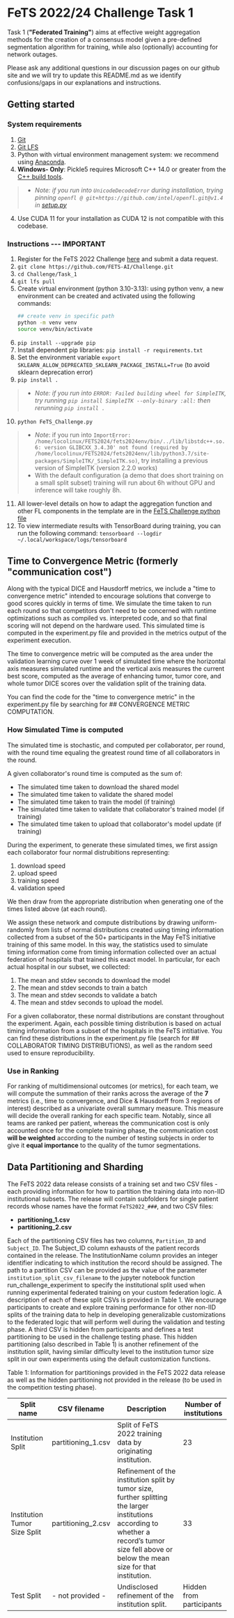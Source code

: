# FeTS 2022/24 Challenge Task 1
Task 1 (**"Federated Training"**) aims at effective weight aggregation methods for the creation of a consensus model given a pre-defined segmentation algorithm for training, while also (optionally) accounting for network outages.

Please ask any additional questions in our discussion pages on our github site and we will try to update this README.md as we identify confusions/gaps in our explanations and instructions.

## Getting started

### System requirements

1. [Git](https://git-scm.com/downloads)
2. [Git LFS](https://github.com/git-lfs/git-lfs#downloading)
2. Python with virtual environment management system: we recommend using [Anaconda](https://www.anaconda.com/products/individual).
3. **Windows- Only**: Pickle5 requires Microsoft C++ 14.0 or greater from the [C++ build tools](https://visualstudio.microsoft.com/visual-cpp-build-tools/).
> * _Note: if you run into ```UnicodeDecodeError``` during installation, trying pinning ```openfl @ git+https://github.com/intel/openfl.git@v1.4``` in [setup.py](https://github.com/FeTS-AI/Challenge/blob/main/Task_1/setup.py#L31)_
4. Use CUDA 11 for your installation as CUDA 12 is not compatible with this codebase.

### Instructions --- IMPORTANT

1. Register for the FeTS 2022 Challenge [here](https://www.synapse.org/Synapse:syn54079892/wiki/626845) and submit a data request.
2. ```git clone https://github.com/FETS-AI/Challenge.git```
3. ```cd Challenge/Task_1```
4. ```git lfs pull```
5. Create virtual environment (python 3.10-3.13): using python venv, a new environment can be created and activated using the following commands:
    ```sh
    ## create venv in specific path
    python -m venv venv
    source venv/bin/activate
    ```
6. ```pip install --upgrade pip```
7. Install dependent pip libraries:
   ```pip install -r requirements.txt```
9. Set the environment variable `export SKLEARN_ALLOW_DEPRECATED_SKLEARN_PACKAGE_INSTALL=True` (to avoid sklearn deprecation error)
10. ```pip install .``` 
> * _Note: if you run into ```ERROR: Failed building wheel for SimpleITK```, try running ```pip install SimpleITK --only-binary :all:``` then rerunning ```pip install .```_
10. ```python FeTS_Challenge.py```
> * _Note_: if you run into ```ImportError: /home/locolinux/FETS2024/fets2024env/bin/../lib/libstdc++.so.6: version GLIBCXX_3.4.30' not found (required by /home/locolinux/FETS2024/fets2024env/lib/python3.7/site-packages/SimpleITK/_SimpleITK.so)```, try installing a previous version of SimpleITK (version 2.2.0 works)
> * With the default configuration (a demo that does short training on a small split subset) training will run about 6h without GPU and inference will take roughly 8h.
11. All lower-level details on how to adapt the aggregation function and other FL components in the template are in the [FeTS Challenge python file](./FeTS_Challenge.py)
12. To view intermediate results with TensorBoard during training, you can run the following command: ```tensorboard --logdir ~/.local/workspace/logs/tensorboard```

## Time to Convergence Metric (formerly "communication cost")
Along with the typical DICE and Hausdorff metrics, we include a "time to convergence metric" intended to encourage solutions that converge to good scores quickly in terms of time. We simulate the time taken to run each round so that competitors don't need to be concerned with runtime optimizations such as compiled vs. interpreted code, and so that final scoring will not depend on the hardware used. This simulated time is computed in the experiment.py file and provided in the metrics output of the experiment execution.

The time to convergence metric will be computed as the area under the validation learning curve over 1 week of simulated time where the horizontal axis measures simulated runtime and the vertical axis measures the current best score, computed as the average of enhancing tumor, tumor core, and whole tumor DICE scores over the validation split of the training data.

You can find the code for the "time to convergence metric" in the experiment.py file by searching for ## CONVERGENCE METRIC COMPUTATION.

### How Simulated Time is computed
The simulated time is stochastic, and computed per collaborator, per round, with the round time equaling the greatest round time of all collaborators in the round.
 
A given collaborator's round time is computed as the sum of:
- The simulated time taken to download the shared model
- The simulated time taken to validate the shared model
- The simulated time taken to train the model (if training)
- The simulated time taken to validate that collaborator's trained model (if training)
- The simulated time taken to upload that collaborator's model update (if training)
 
During the experiment, to generate these simulated times, we first assign each collaborator four normal distrubitions representing:
1. download speed
2. upload speed
3. training speed
4. validation speed

We then draw from the appropriate distribution when generating one of the times listed above (at each round).

We assign these network and compute distributions by drawing uniform-randomly from lists of normal distributions created using timing information collected from a subset of the 50+ participants in the May FeTS initiative training of this same model. In this way, the statistics used to simulate timing information come from timing information collected over an actual federation of hospitals that trained this exact model. In particular, for each actual hospital in our subset, we collected:
1. The mean and stdev seconds to download the model
2. The mean and stdev seconds to train a batch
3. The mean and stdev seconds to validate a batch
4. The mean and stdev seconds to upload the model.

For a given collaborator, these normal distributions are constant throughout the experiment. Again, each possible timing distribution is based on actual timing information from a subset of the hospitals in the FeTS intitiative. You can find these distributions in the experiment.py file (search for ## COLLABORATOR TIMING DISTRIBUTIONS), as well as the random seed used to ensure reproducibility.

### Use in Ranking

For ranking of multidimensional outcomes (or metrics), for each team, we will compute the summation of their ranks across the average of the **7** metrics (i.e., time to convergence, and Dice & Hausdorff from 3 regions of interest) described as a univariate overall summary measure. This measure will decide the overall ranking for each specific team. Notably, since all teams are ranked per patient, whereas the communication cost is only accounted once for the complete training phase, the communication cost **will be weighted** according to the number of testing subjects in order to give it **equal importance** to the quality of the tumor segmentations.


## Data Partitioning and Sharding
The FeTS 2022 data release consists of a training set and two CSV files - each providing information for how to partition the training data into non-IID institutional subsets. The release will contain subfolders for single patient records whose names have the format `FeTS2022_###`, and two CSV files: 
- **partitioning_1.csv**
- **partitioning_2.csv**

Each of the partitioning CSV files has two columns, `Partition_ID` and `Subject_ID`. The Subject_ID column exhausts of the patient records contained in the release. The InstitutionName column provides an integer identifier indicating to which institution the record should be assigned. The path to a partition CSV can be provided as the value of the parameter ```institution_split_csv_filename``` to the jupyter notebook function run_challenge_experiment to specify the institutional split used when running experimental federated training on your custom federation logic. A description of each of these split CSVs is provided in Table 1. We encourage participants to create and explore training performance for other non-IID splits of the training data to help in developing generalizable customizations to the federated logic that will perform well during the validation and testing phase. A third CSV is hidden from participants and defines a test partitioning to be used in the challenge testing phase. This hidden partitioning (also described in Table 1) is another refinement of the institution split, having similar difficulty level to the institution tumor size split in our own experiments using the default customization functions.

Table 1: Information for partitionings provided in the FeTS 2022 data release as well as the hidden partitioning not provided in the release (to be used in the competition testing phase).

|     Split name                      |     CSV filename                         |     Description                                                                                                                                                                                       |     Number of institutions      |
|-------------------------------------|------------------------------------------|-------------------------------------------------------------------------------------------------------------------------------------------------------------------------------------------------------|---------------------------------|
|     Institution Split               |     partitioning_1.csv                |     Split of FeTS 2022 training data by originating institution.                                                                                                                                    |     23                          |
|     Institution Tumor Size Split    |     partitioning_2.csv      |     Refinement of the institution split by tumor size, further   splitting the larger institutions according to whether a record’s tumor size   fell above or below the mean size for that institution.    |     33                          |
|     Test Split                      |          - not provided -       |     Undisclosed refinement of the institution split.                                                                                                                                                  |     Hidden from participants    |



